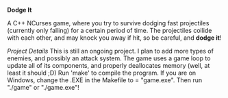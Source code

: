 **Dodge It**

A C++ NCurses game, where you try to survive dodging fast projectiles (currently only falling) for a certain period of time.
The projectiles collide with each other, and may knock you away if hit, so be careful, and **dodge it**!

_Project Details_
This is still an ongoing project. I plan to add more types of enemies, and possibly an attack system.
The game uses a game loop to update all of its components, and properly deallocates memory (well, at least it should ;D)
Run 'make' to compile the program. If you are on Windows, change the .EXE in the Makefile to = "game.exe". Then run "./game" or "./game.exe"!
